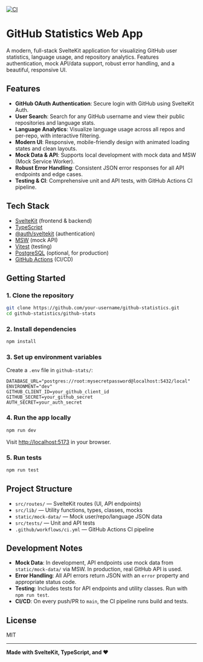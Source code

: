 [![CI](https://github.com/WildkrattFan/Github-Statistics/actions/workflows/ci.yml/badge.svg)](https://github.com/WildkrattFan/Github-Statistics/actions/workflows/ci.yml)


# GitHub Statistics Web App

A modern, full-stack SvelteKit application for visualizing GitHub user statistics, language usage, and repository analytics. Features authentication, mock API/data support, robust error handling, and a beautiful, responsive UI.

## Features

- **GitHub OAuth Authentication**: Secure login with GitHub using SvelteKit Auth.
- **User Search**: Search for any GitHub username and view their public repositories and language stats.
- **Language Analytics**: Visualize language usage across all repos and per-repo, with interactive filtering.
- **Modern UI**: Responsive, mobile-friendly design with animated loading states and clean layouts.
- **Mock Data & API**: Supports local development with mock data and MSW (Mock Service Worker).
- **Robust Error Handling**: Consistent JSON error responses for all API endpoints and edge cases.
- **Testing & CI**: Comprehensive unit and API tests, with GitHub Actions CI pipeline.

## Tech Stack

- [SvelteKit](https://kit.svelte.dev/) (frontend & backend)
- [TypeScript](https://www.typescriptlang.org/)
- [@auth/sveltekit](https://authjs.dev/reference/sveltekit) (authentication)
- [MSW](https://mswjs.io/) (mock API)
- [Vitest](https://vitest.dev/) (testing)
- [PostgreSQL](https://www.postgresql.org/) (optional, for production)
- [GitHub Actions](https://github.com/features/actions) (CI/CD)

## Getting Started

### 1. Clone the repository
```sh
git clone https://github.com/your-username/github-statistics.git
cd github-statistics/github-stats
```

### 2. Install dependencies
```sh
npm install
```

### 3. Set up environment variables
Create a `.env` file in `github-stats/`:
```
DATABASE_URL="postgres://root:mysecretpassword@localhost:5432/local"
ENVIRONMENT="dev"
GITHUB_CLIENT_ID=your_github_client_id
GITHUB_SECRET=your_github_secret
AUTH_SECRET=your_auth_secret
```

### 4. Run the app locally
```sh
npm run dev
```
Visit [http://localhost:5173](http://localhost:5173) in your browser.

### 5. Run tests
```sh
npm run test
```

## Project Structure

- `src/routes/` — SvelteKit routes (UI, API endpoints)
- `src/lib/` — Utility functions, types, classes, mocks
- `static/mock-data/` — Mock user/repo/language JSON data
- `src/tests/` — Unit and API tests
- `.github/workflows/ci.yml` — GitHub Actions CI pipeline

## Development Notes

- **Mock Data**: In development, API endpoints use mock data from `static/mock-data/` via MSW. In production, real GitHub API is used.
- **Error Handling**: All API errors return JSON with an `error` property and appropriate status code.
- **Testing**: Includes tests for API endpoints and utility classes. Run with `npm run test`.
- **CI/CD**: On every push/PR to `main`, the CI pipeline runs build and tests.

## License

MIT

---

**Made with SvelteKit, TypeScript, and ❤️**
